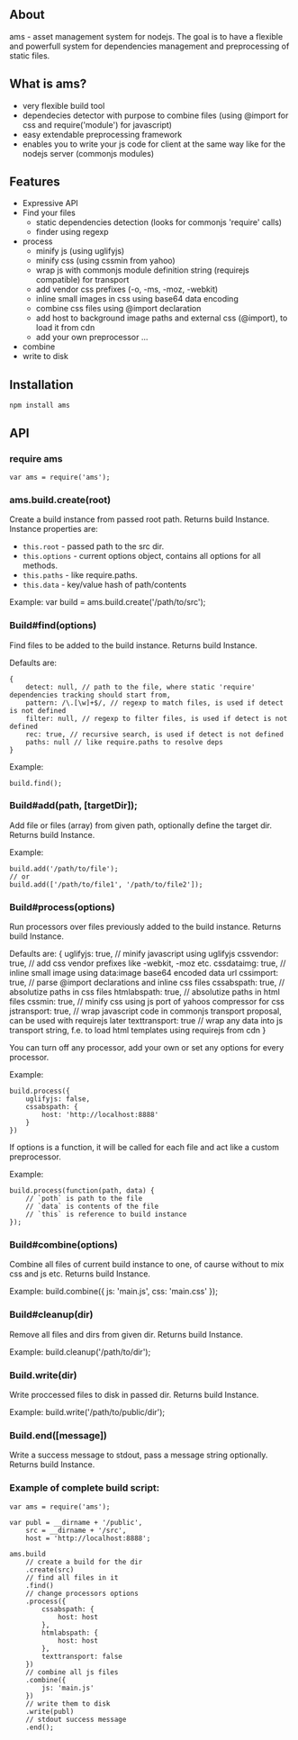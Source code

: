 ## About
ams - asset management system for nodejs. The goal is to have a flexible and powerfull system for 
dependencies management and preprocessing of static files.

## What is ams?

- very flexible build tool
- dependecies detector with purpose to combine files (using @import for css and require('module') for javascript)
- easy extendable preprocessing framework
- enables you to write your js code for client at the same way like for the nodejs server (commonjs modules)


## Features
- Expressive API
- Find your files
  - static dependencies detection (looks for commonjs 'require' calls)
  - finder using regexp
- process
  - minify js (using uglifyjs)
  - minify css (using cssmin from yahoo)
  - wrap js with commonjs module definition string (requirejs compatible) for transport
  - add vendor css prefixes (-o, -ms, -moz, -webkit)
  - inline small images in css using base64 data encoding
  - combine css files using @import declaration
  - add host to background image paths and external css (@import), to load it from cdn
  - add your own preprocessor ...
- combine 
- write to disk

## Installation
	npm install ams

## API

### require ams
	
	var ams = require('ams');
	
### ams.build.create(root)
Create a build instance from passed root path. Returns build Instance.
Instance properties are:

- `this.root` - passed path to the src dir. 
- `this.options` - current options object, contains all options for all methods. 
- `this.paths` - like require.paths. 
- `this.data` - key/value hash of path/contents

Example:
	var build = ams.build.create('/path/to/src');

### Build#find(options)
Find files to be added to the build instance. Returns build Instance.

Defaults are:

	{
        detect: null, // path to the file, where static 'require' dependencies tracking should start from, 
        pattern: /\.[\w]+$/, // regexp to match files, is used if detect is not defined
        filter: null, // regexp to filter files, is used if detect is not defined
        rec: true, // recursive search, is used if detect is not defined
        paths: null // like require.paths to resolve deps
    }

Example:

	build.find();


### Build#add(path, [targetDir]);
Add file or files (array) from given path, optionally define the target dir. Returns build Instance.

Example:

	build.add('/path/to/file');
	// or
	build.add(['/path/to/file1', '/path/to/file2']);

### Build#process(options)
Run processors over files previously added to the build instance. Returns build Instance.

Defaults are:
    {
        uglifyjs: true, // minify javascript using uglifyjs
        cssvendor: true, // add css vendor prefixes like -webkit, -moz etc.
        cssdataimg: true, // inline small image using data:image base64 encoded data url
        cssimport: true, // parse @import declarations and inline css files
        cssabspath: true, // absolutize paths in css files
        htmlabspath: true, // absolutize paths in html files
        cssmin: true, // minify css using js port of yahoos compressor for css 
        jstransport: true, // wrap javascript code in commonjs transport proposal, can be used with requirejs later
        texttransport: true // wrap any data into js transport string, f.e. to load html templates using requirejs from cdn
    }

You can turn off any processor, add your own or set any options for every processor.

Example:

	build.process({
		uglifyjs: false,
		cssabspath: {
			host: 'http://localhost:8888'
		}
	})

If options is a function, it will be called for each file and act like a custom preprocessor.

Example:

	build.process(function(path, data) {
		// `poth` is path to the file
		// `data` is contents of the file
		// `this` is reference to build instance
	});

### Build#combine(options)
Combine all files of current build instance to one, of caurse without to mix css and js etc. Returns build Instance.

Example:
	build.combine({
		js: 'main.js',
		css: 'main.css'
	});

### Build#cleanup(dir)
Remove all files and dirs from given dir. Returns build Instance.

Example:
	build.cleanup('/path/to/dir');


### Build.write(dir)
Write proccessed files to disk in passed dir. Returns build Instance.

Example:
	build.write('/path/to/public/dir');

### Build.end([message])
Write a success message to stdout, pass a message string optionally. Returns build Instance.	


### Example of complete build script:
	var ams = require('ams');
	
	var publ = __dirname + '/public',
	    src = __dirname + '/src',
	    host = 'http://localhost:8888';
	    
	ams.build
		// create a build for the dir
	    .create(src)
	    // find all files in it
	    .find()
	    // change processors options
	    .process({
	        cssabspath: {
	            host: host
	        },
	        htmlabspath: {
	            host: host
	        },
	        texttransport: false
	    })
	    // combine all js files
	    .combine({
	        js: 'main.js'
	    })
	    // write them to disk
	    .write(publ)
	    // stdout success message
	    .end();

	  
